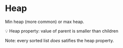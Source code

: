 # Heap
Min heap (more common) or max heap. 

<aside>
💡 Heap property: value of parent is smaller than children

</aside>

Note: every sorted list *does* satifies the heap property.

